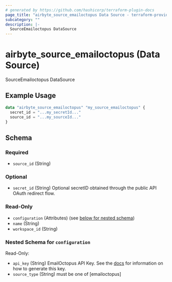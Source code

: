 ```yaml
---
# generated by https://github.com/hashicorp/terraform-plugin-docs
page_title: "airbyte_source_emailoctopus Data Source - terraform-provider-airbyte"
subcategory: ""
description: |-
  SourceEmailoctopus DataSource
---
```


# airbyte_source_emailoctopus (Data Source)

SourceEmailoctopus DataSource

## Example Usage

```terraform
data "airbyte_source_emailoctopus" "my_source_emailoctopus" {
  secret_id = "...my_secretId..."
  source_id = "...my_sourceId..."
}
```

<!-- schema generated by tfplugindocs -->
## Schema

### Required

- `source_id` (String)

### Optional

- `secret_id` (String) Optional secretID obtained through the public API OAuth redirect flow.

### Read-Only

- `configuration` (Attributes) (see [below for nested schema](#nestedatt--configuration))
- `name` (String)
- `workspace_id` (String)

<a id="nestedatt--configuration"></a>
### Nested Schema for `configuration`

Read-Only:

- `api_key` (String) EmailOctopus API Key. See the <a href="https://help.emailoctopus.com/article/165-how-to-create-and-delete-api-keys">docs</a> for information on how to generate this key.
- `source_type` (String) must be one of [emailoctopus]


